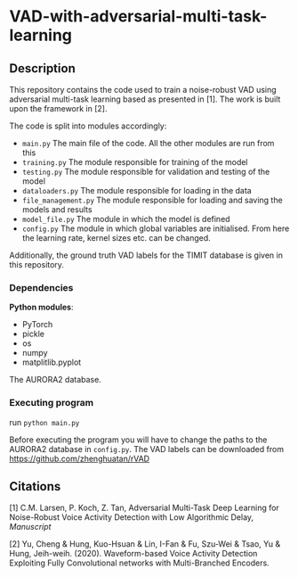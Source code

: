 # VAD-with-adversarial-multi-task-learning
## Description
This repository contains the code used to train a noise-robust VAD using adversarial multi-task learning based as presented in [1]. The work is built upon the framework in [2].

The code is split into modules accordingly:

* ```main.py``` The main file of the code. All the other modules are run from this
* ```training.py``` The module responsible for training of the model
* ```testing.py``` The module responsible for validation and testing of the model
* ```dataloaders.py``` The module responsible for loading in the data
* ```file_management.py``` The module responsible for loading and saving the models and results
* ```model_file.py``` The module in which the model is defined
* ```config.py``` The module in which global variables are initialised. From here the learning rate, kernel sizes etc. can be changed.

Additionally, the ground truth VAD labels for the TIMIT database is given in this repository.

### Dependencies
**Python modules**:
* PyTorch
* pickle
* os
* numpy
* matplitlib.pyplot

The AURORA2 database.
### Executing program
run ```python main.py```

Before executing the program you will have to change the paths to the AURORA2 database in ```config.py```. The VAD labels can be downloaded from https://github.com/zhenghuatan/rVAD
## Citations
[1] C.M. Larsen, P. Koch, Z. Tan, Adversarial Multi-Task Deep Learning for Noise-Robust Voice Activity Detection with Low Algorithmic Delay, _Manuscript_

[2] Yu, Cheng & Hung, Kuo-Hsuan & Lin, I-Fan & Fu, Szu-Wei & Tsao, Yu & Hung, Jeih-weih. (2020). Waveform-based Voice Activity Detection Exploiting Fully Convolutional networks with Multi-Branched Encoders. 




